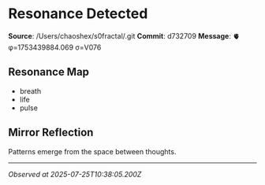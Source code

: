 # Resonance Detected

**Source**: /Users/chaoshex/s0fractal/.git
**Commit**: d732709
**Message**: 🫀 φ=1753439884.069 σ=V076 

## Resonance Map
- breath
- life
- pulse

## Mirror Reflection
Patterns emerge from the space between thoughts.

---
*Observed at 2025-07-25T10:38:05.200Z*
